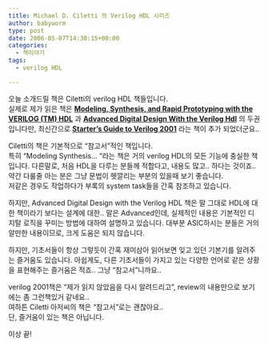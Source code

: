 ```yaml
---
title: Michael D. Ciletti 의 Verilog HDL 시리즈
author: babyworm
type: post
date: 2006-05-07T14:30:15+00:00
categories:
  - 책이야기
tags:
  - verilog HDL

---
```

오늘 소개드릴 책은 Ciletti의 verilog HDL 책들입니다.  
실제로 제가 읽은 책은 [**Modeling, Synthesis, and Rapid Prototyping with the VERILOG (TM) HDL**][1] 과 [**Advanced Digital Design With the Verilog Hdl**][2] 의 두권입니다만, 최신간으로 [**Starter&#8217;s Guide to Verilog 2001**][3] 라는 책이 추가 되었더군요..

Ciletti의 책은 기본적으로 &#8220;참고서&#8221;적인 책입니다.  
특히 &#8220;Modeling Synthesis&#8230; &#8220;라는 책은 거의 verilog HDL의 모든 기능에 충실한 책입니다. 다른말로, 처음 HDL을 다루는 분들께 적합다고, 내용도 많고.. 하다는 것이죠..  
약간 다룰줄 아는 분은 그냥 문법이 헷깔리는 부분의 있을때 보기 좋습니다.  
저같은 경우도 작업하다가 부록의 system task들을 간혹 참조하고 있습니다.

하지만, Advanced Digital Design with the Verilog HDL 책은 말 그대로 HDL에 대한 책이라기 보다는 설계에 대한.. 말은 Advanced인데, 실제적인 내용은 기본적인 디지탈 로직을 꾸미는 방법에 대하여 설명하고 있습니다. 대부분 ASIC하시는 분들은 거의 알만한 내용이므로, 크게 도움은 되지 않습니다.

하지만, 기초서들이 항상 그렇듯이 간혹 재미삼아 읽어보면 잊고 있던 기본기를 알려주는 즐거움도 있습니다. 아쉽게도, 다른 기초서들이 가지고 있는 다양한 언어로 같은 상황을 표현해주는 즐거움은 적죠.. 그냥 &#8220;참고서&#8221;니까요..

verilog 2001책은 &#8220;제가 읽지 않았음을 다시 알려드리고&#8221;, review의 내용만으로 보기에는 좀 그런책있거 같네요..  
여하튼 Ciletti 아저씨의 책은 &#8220;참고서&#8221;로는 괜찮아요..  
단, 즐거움이 있는 책은 아닙니다.

이상 끝!

 [1]: http://www.amazon.com/exec/obidos/tg/detail/-/0139773983/qid=1147011649/sr=1-3/ref=sr_1_3/002-3156651-4308843?v=glance&s=books
 [2]: http://www.amazon.com/exec/obidos/tg/detail/-/0131678442/qid=1147011649/sr=1-2/ref=sr_1_2/002-3156651-4308843?v=glance&s=books
 [3]: http://www.amazon.com/exec/obidos/tg/detail/-/0131415565/qid=1147011649/sr=1-1/ref=sr_1_1/002-3156651-4308843?v=glance&s=books